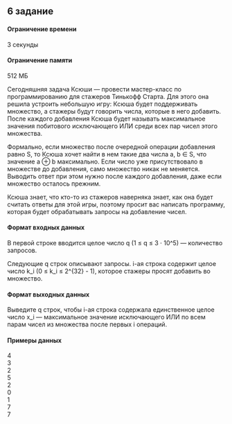 ## 6 задание
#### Ограничение времени
3 секунды
#### Ограничение памяти
512 МБ

Сегодняшняя задача Ксюши — провести мастер-класс по программированию для стажеров Тинькофф Старта. Для этого она решила устроить небольшую игру: Ксюша будет поддерживать множество, а стажеры будут говорить числа, которые в него добавить. После каждого добавления Ксюша будет называть максимальное значения побитового исключающего ИЛИ среди всех пар чисел этого множества.

Формально, если множество после очередной операции добавления равно S, то Ксюша хочет найти в нем такие два числа a, b ∈ S, что значение a ⊕ b максимально. Если число уже присутствовало в множестве до добавления, само множество никак не меняется. Выводить ответ при этом нужно после каждого добавления, даже если множество осталось прежним.

Ксюша знает, что кто-то из стажеров наверняка знает, как она будет считать ответы для этой игры, поэтому просит вас написать программу, которая будет обрабатывать запросы на добавление чисел.

  

#### Формат входных данных

В первой строке вводится целое число q (1 ≤ q ≤ 3 ⋅ 10^5) — количество запросов.

Следующие q строк описывают запросы. i-ая строка содержит целое число k_i (0 ≤ k_i ≤ 2^{32} - 1), которое стажеры просят добавить во множество.



#### Формат выходных данных

Выведите q строк, чтобы i-ая строка содержала единственное целое число x_i — максимальное значение исключающего ИЛИ по всем парам чисел из множества после первых i операций.

#### Примеры данных
4  
3  
2  
5  
2  
0  
1  
7  
7  